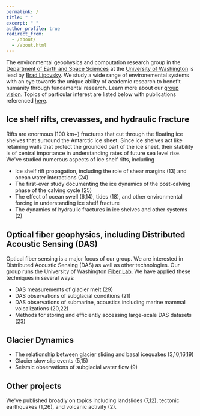 ```yaml
---
permalink: /
title: " "
excerpt: " "
author_profile: true
redirect_from: 
  - /about/
  - /about.html
---
```


The environmental geophysics and computation research group in the [Department of Earth and Space Sciences](http://ess.uw.edu) at the [University of Washington](http://washington.edu) is lead by [Brad Lipovsky](https://www.ess.washington.edu/people/profile.php?pid=lipovsky--brad). We study a wide range of environemental systems with an eye towards the unique ability of academic research to benefit humanity through fundamental research.  Learn more about our [group vision](https://github.com/bradlipovsky/group-vision/blob/main/group-vision.md).  Topics of particular interest are listed below with publications referenced [here](https://bradlipovsky.github.io/files/cv.pdf).

## Ice shelf rifts, crevasses, and hydraulic fracture
Rifts are enormous (100 km+) fractures that cut through the floating ice shelves that surround the Antarctic ice sheet. Since ice shelves act like retaining walls that protect the grounded part of the ice sheet, their stability is of central importance in understanding rates of future sea level rise.  We've studied numerous aspects of ice shelf rifts, including
- Ice shelf rift propagation, including the role of shear margins (13) and ocean water interactions (24)
- The first-ever study documenting the ice dynamics of the post-calving phase of the calving cycle (25)
- The effect of ocean swell (6,14), tides (18), and other environmental forcing in understanding ice shelf fracture
- The dynamics of hydraulic fractures in ice shelves and other systems (2)

## Optical fiber geophysics, including Distributed Acoustic Sensing (DAS)
Optical fiber sensing is a major focus of our group. We are interested in Distributed Acoustic Sensing (DAS) as well as other technologies.  Our group runs the University of Washington [Fiber Lab](http://fiberlab.uw.edu). We have applied these techniques in several ways:
- DAS measurements of glacier melt (29)
- DAS observations of subglacial conditions (21)
- DAS observations of submarine, acoustics including marine mammal volcalizations (20,22)
- Methods for storing and efficiently accessing large-scale DAS datasets (23)

## Glacier Dynamics 
- The relationship between glacier sliding and basal icequakes (3,10,16,19)
- Glacier slow slip events (5,15)
- Seismic observations of subglacial water flow (9)

## Other projects
We've published broadly on topics including landslides (7,12), tectonic earthquakes (1,26), and volcanic activity (2).

